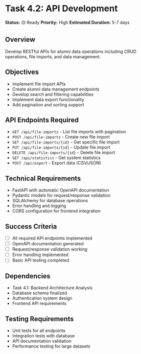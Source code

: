 # Task 4.2: API Development

**Status:** 🟡 Ready
**Priority:** High
**Estimated Duration:** 5-7 days

## Overview
Develop RESTful APIs for alumni data operations including CRUD operations, file imports, and data management.

## Objectives
- Implement file import APIs
- Create alumni data management endpoints
- Develop search and filtering capabilities
- Implement data export functionality
- Add pagination and sorting support

## API Endpoints Required
- `GET /api/file-imports` - List file imports with pagination
- `POST /api/file-imports` - Create new file import
- `GET /api/file-imports/{id}` - Get specific file import
- `PUT /api/file-imports/{id}` - Update file import
- `DELETE /api/file-imports/{id}` - Delete file import
- `GET /api/statistics` - Get system statistics
- `POST /api/export` - Export data (CSV/JSON)

## Technical Requirements
- FastAPI with automatic OpenAPI documentation
- Pydantic models for request/response validation
- SQLAlchemy for database operations
- Error handling and logging
- CORS configuration for frontend integration

## Success Criteria
- [ ] All required API endpoints implemented
- [ ] OpenAPI documentation generated
- [ ] Request/response validation working
- [ ] Error handling implemented
- [ ] Basic API testing completed

## Dependencies
- Task 4.1: Backend Architecture Analysis
- Database schema finalized
- Authentication system design
- Frontend API requirements

## Testing Requirements
- Unit tests for all endpoints
- Integration tests with database
- API documentation validation
- Performance testing for large datasets